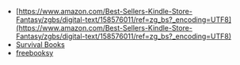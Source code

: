 * [https://www.amazon.com/Best-Sellers-Kindle-Store-Fantasy/zgbs/digital-text/158576011/ref=zg_bs?_encoding=UTF8](https://www.amazon.com/Best-Sellers-Kindle-Store-Fantasy/zgbs/digital-text/158576011/ref=zg_bs?_encoding=UTF8) 
* [Survival Books](http://www.survivalebooks.com/survivalfm3-0570.html) 
* [freebooksy](https://www.freebooksy.com/) 
